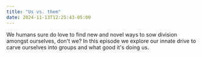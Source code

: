 ```yaml
---
title: "Us vs. them"
date: 2024-11-13T12:25:43-05:00
---
```


We humans sure do love to find new and novel ways to sow division amongst
ourselves, don't we? In this episode we explore our innate drive to carve
ourselves into groups and what good it's doing us.
